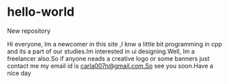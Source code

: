 # hello-world
New repository

Hi everyone,
Im a newcomer in this site ,I knw a little bit programming in cpp and its a part of our studies.Im interested in ui designing.Well, Im a freelancer also.So if anyone neads a creative logo or some banners just contact me my email id is carla007n@gmail.com.So see you soon.Have a nice day
